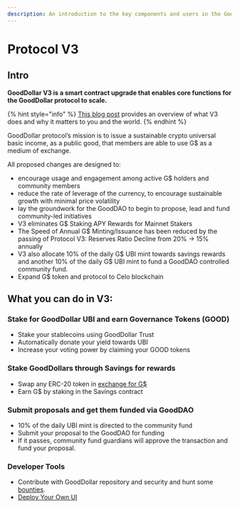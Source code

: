 ```yaml
---
description: An introduction to the key components and users in the GoodDollar protocol V3.
---
```


# Protocol V3

## **Intro**

**GoodDollar V3 is a smart contract upgrade that enables core functions for the GoodDollar protocol to scale.**

{% hint style="info" %}
[This blog post](https://www.gooddollar.org/gooddollarv3-is-coming/) provides an overview of what V3 does and why it matters to you and the world.
{% endhint %}

GoodDollar protocol’s mission is to issue a sustainable crypto universal basic income, as a public good, that members are able to use G$ as a medium of exchange.&#x20;

All proposed changes are designed to:

* encourage usage and engagement among active G$ holders and community members
* reduce the rate of leverage of the currency, to encourage sustainable growth with minimal price volatility
* lay the groundwork for the GoodDAO to begin to propose, lead and fund community-led initiatives
* V3 eliminates G$ Staking APY Rewards for Mainnet Stakers
* The Speed of Annual G$ Minting/Issuance has been reduced by the passing of Protocol V3: Reserves Ratio Decline from 20% → 15% annually
* V3 also allocate 10% of the daily G$ UBI mint towards savings rewards and another 10% of the daily G$ UBI mint to fund a GoodDAO controlled community fund.
* Expand G$ token and protocol to Celo blockchain



## What you can do in V3:

### Stake for GoodDollar UBI and earn Governance Tokens (GOOD)&#x20;

* Stake your stablecoins using GoodDollar Trust&#x20;
* Automatically donate your yield towards UBI
* Increase your voting power by claiming your GOOD tokens

### Stake GoodDollars through Savings for rewards

* Swap any ERC-20 token in [exchange for G$ ](../smart-contract-guides/buy-and-sell-gusd.md)
* Earn G$ by staking in the Savings contract

### Submit proposals and get them funded via GoodDAO&#x20;

* 10% of the daily UBI mint is directed to the community fund
* Submit your proposal to the GoodDAO for funding
* If it passes, community fund guardians will approve the transaction and fund your proposal.

### Developer Tools&#x20;

* Contribute with GoodDollar repository and security and hunt some [bounties](https://github.com/GoodDollar/Bounties/issues).&#x20;
* [Deploy Your Own UI](../smart-contract-guides/deploy-your-own-gooddollar-ui.md)
